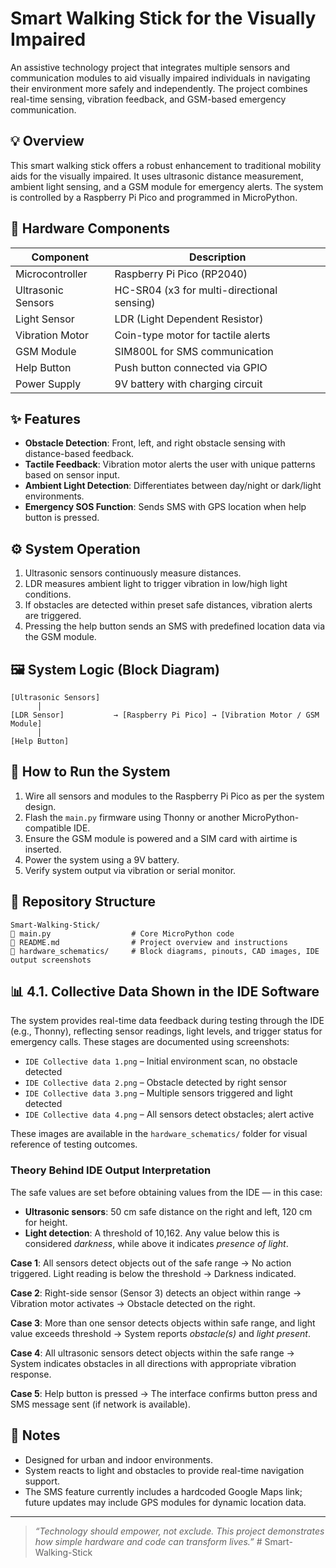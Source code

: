 # Smart Walking Stick for the Visually Impaired

An assistive technology project that integrates multiple sensors and communication modules to aid visually impaired individuals in navigating their environment more safely and independently. The project combines real-time sensing, vibration feedback, and GSM-based emergency communication.

## 💡 Overview

This smart walking stick offers a robust enhancement to traditional mobility aids for the visually impaired. It uses ultrasonic distance measurement, ambient light sensing, and a GSM module for emergency alerts. The system is controlled by a Raspberry Pi Pico and programmed in MicroPython.

## 🔧 Hardware Components

| Component          | Description                                |
| ------------------ | ------------------------------------------ |
| Microcontroller    | Raspberry Pi Pico (RP2040)                 |
| Ultrasonic Sensors | HC-SR04 (x3 for multi-directional sensing) |
| Light Sensor       | LDR (Light Dependent Resistor)             |
| Vibration Motor    | Coin-type motor for tactile alerts         |
| GSM Module         | SIM800L for SMS communication              |
| Help Button        | Push button connected via GPIO             |
| Power Supply       | 9V battery with charging circuit           |

## ✨ Features

* **Obstacle Detection**: Front, left, and right obstacle sensing with distance-based feedback.
* **Tactile Feedback**: Vibration motor alerts the user with unique patterns based on sensor input.
* **Ambient Light Detection**: Differentiates between day/night or dark/light environments.
* **Emergency SOS Function**: Sends SMS with GPS location when help button is pressed.

## ⚙️ System Operation

1. Ultrasonic sensors continuously measure distances.
2. LDR measures ambient light to trigger vibration in low/high light conditions.
3. If obstacles are detected within preset safe distances, vibration alerts are triggered.
4. Pressing the help button sends an SMS with predefined location data via the GSM module.

## 🖼️ System Logic (Block Diagram)

```
[Ultrasonic Sensors]   
      │
[LDR Sensor]           → [Raspberry Pi Pico] → [Vibration Motor / GSM Module]
      │
[Help Button]         
```

## 🧪 How to Run the System

1. Wire all sensors and modules to the Raspberry Pi Pico as per the system design.
2. Flash the `main.py` firmware using Thonny or another MicroPython-compatible IDE.
3. Ensure the GSM module is powered and a SIM card with airtime is inserted.
4. Power the system using a 9V battery.
5. Verify system output via vibration or serial monitor.

## 📁 Repository Structure

```
Smart-Walking-Stick/
🔹 main.py                  # Core MicroPython code
🔹 README.md                # Project overview and instructions
🔹 hardware_schematics/     # Block diagrams, pinouts, CAD images, IDE output screenshots
```

## 📊 4.1. Collective Data Shown in the IDE Software

The system provides real-time data feedback during testing through the IDE (e.g., Thonny), reflecting sensor readings, light levels, and trigger status for emergency calls. These stages are documented using screenshots:

* `IDE Collective data 1.png` – Initial environment scan, no obstacle detected
* `IDE Collective data 2.png` – Obstacle detected by right sensor
* `IDE Collective data 3.png` – Multiple sensors triggered and light detected
* `IDE Collective data 4.png` – All sensors detect obstacles; alert active

These images are available in the `hardware_schematics/` folder for visual reference of testing outcomes.

### Theory Behind IDE Output Interpretation

The safe values are set before obtaining values from the IDE — in this case:

* **Ultrasonic sensors**: 50 cm safe distance on the right and left, 120 cm for height.
* **Light detection**: A threshold of 10,162. Any value below this is considered *darkness*, while above it indicates *presence of light*.

**Case 1**: All sensors detect objects out of the safe range → No action triggered. Light reading is below the threshold → Darkness indicated.

**Case 2**: Right-side sensor (Sensor 3) detects an object within range → Vibration motor activates → Obstacle detected on the right.

**Case 3**: More than one sensor detects objects within safe range, and light value exceeds threshold → System reports *obstacle(s)* and *light present*.

**Case 4**: All ultrasonic sensors detect objects within the safe range → System indicates obstacles in all directions with appropriate vibration response.

**Case 5**: Help button is pressed → The interface confirms button press and SMS message sent (if network is available).

## 📄 Notes

* Designed for urban and indoor environments.
* System reacts to light and obstacles to provide real-time navigation support.
* The SMS feature currently includes a hardcoded Google Maps link; future updates may include GPS modules for dynamic location data.

---

> *“Technology should empower, not exclude. This project demonstrates how simple hardware and code can transform lives.”*
#   S m a r t - W a l k i n g - S t i c k 
 
 
